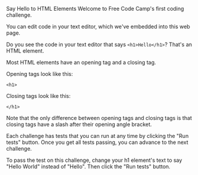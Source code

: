 Say Hello to HTML Elements 
Welcome to Free Code Camp's first coding challenge.

You can edit code in your text editor, which we've embedded into this web page.

Do you see the code in your text editor that says `<h1>Hello</h1>`? That's an HTML element.

Most HTML elements have an opening tag and a closing tag.

Opening tags look like this:

`<h1>`

Closing tags look like this:

`</h1>`

Note that the only difference between opening tags and closing tags is that closing tags have a slash after their opening angle bracket.

Each challenge has tests that you can run at any time by clicking the "Run tests" button. Once you get all tests passing, you can advance to the next challenge.

To pass the test on this challenge, change your h1 element's text to say "Hello World" instead of "Hello". Then click the "Run tests" button.
